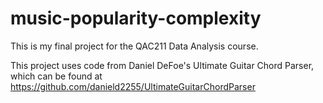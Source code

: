 # music-popularity-complexity
This is my final project for the QAC211 Data Analysis course.







This project uses code from Daniel DeFoe's Ultimate Guitar Chord Parser, which can be found at https://github.com/danield2255/UltimateGuitarChordParser
